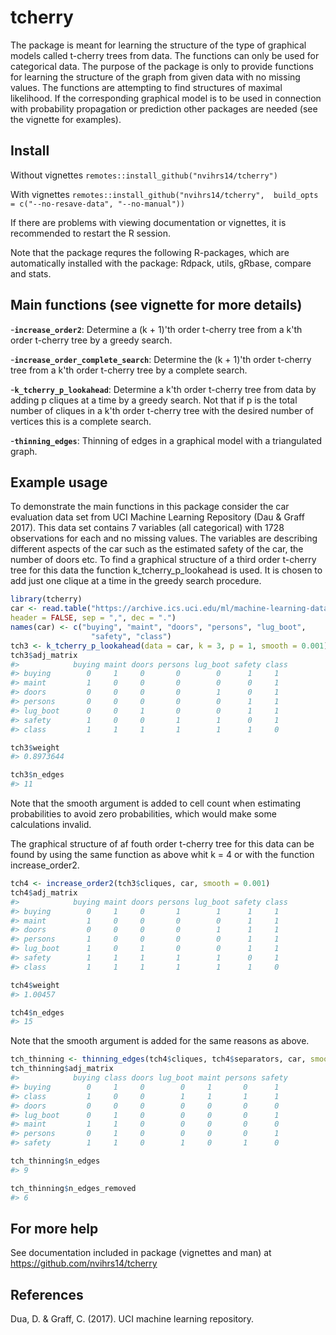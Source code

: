 # tcherry

The package is meant for learning the structure of the type of graphical models called t-cherry trees from data. The functions can only be used for categorical data. The purpose of the package is only to provide functions for learning the structure of the graph from given data with no missing values. The functions are attempting to find structures of maximal likelihood. If the corresponding graphical model is to be used in connection with probability propagation or prediction other packages are needed (see the vignette for examples).

## Install
Without vignettes
`remotes::install_github("nvihrs14/tcherry")`

With vignettes
`remotes::install_github("nvihrs14/tcherry",  build_opts = c("--no-resave-data", "--no-manual"))`

If there are problems with viewing documentation or vignettes, it is recommended to restart the R session.

Note that the package requres the following R-packages, which are automatically installed with the package:
    Rdpack, utils, gRbase, compare and stats.

## Main functions (see vignette for more details)
-__`increase_order2`__: Determine a (k + 1)'th order t-cherry tree from a k'th order t-cherry tree by a greedy search.

-__`increase_order_complete_search`__: Determine the (k + 1)'th order t-cherry tree from a k'th order t-cherry tree by a complete search.

-__`k_tcherry_p_lookahead`__: Determine a k'th order t-cherry tree from data by adding p cliques at a time by a greedy search. Not that if p is the total number of cliques in a k'th order t-cherry tree with the desired number of vertices this is a complete search.

-__`thinning_edges`__: Thinning of edges in a graphical model with a triangulated graph.

## Example usage
To demonstrate the main functions in this package consider the car evaluation data set from UCI Machine Learning Repository (Dau & Graff 2017). This data set contains 7 variables (all categorical) with 1728 observations for each and no missing values. The variables are describing different aspects of the car such as the estimated safety of the car, the number of doors etc. To find a graphical structure of a third order t-cherry tree for this data the function k_tcherry_p_lookahead is used. It is chosen to add just one clique at a time in the greedy search procedure.

``` r
library(tcherry)
car <- read.table("https://archive.ics.uci.edu/ml/machine-learning-databases/car/car.data",
header = FALSE, sep = ",", dec = ".")
names(car) <- c("buying", "maint", "doors", "persons", "lug_boot",
                  "safety", "class")
tch3 <- k_tcherry_p_lookahead(data = car, k = 3, p = 1, smooth = 0.001)
tch3$adj_matrix
#>            buying maint doors persons lug_boot safety class
#> buying        0     1     0       0        0      1     1
#> maint         1     0     0       0        0      0     1
#> doors         0     0     0       0        1      0     1
#> persons       0     0     0       0        0      1     1
#> lug_boot      0     0     1       0        0      1     1
#> safety        1     0     0       1        1      0     1
#> class         1     1     1       1        1      1     0

tch3$weight
#> 0.8973644

tch3$n_edges
#> 11

```

Note that the smooth argument is added to cell count when estimating probabilities to avoid zero probabilities, which would make some calculations invalid.

The graphical structure of af fouth order t-cherry tree for this data can be found by using the same function as above whit k = 4 or with the function increase_order2.

``` r
tch4 <- increase_order2(tch3$cliques, car, smooth = 0.001)
tch4$adj_matrix
#>            buying maint doors persons lug_boot safety class
#> buying        0     1     0       1        1      1     1
#> maint         1     0     0       0        0      1     1
#> doors         0     0     0       0        1      1     1
#> persons       1     0     0       0        0      1     1
#> lug_boot      1     0     1       0        0      1     1
#> safety        1     1     1       1        1      0     1
#> class         1     1     1       1        1      1     0

tch4$weight
#> 1.00457

tch4$n_edges
#> 15

```

Note that the smooth argument is added for the same reasons as above.



``` r
tch_thinning <- thinning_edges(tch4$cliques, tch4$separators, car, smooth = 0.001)
tch_thinning$adj_matrix
#>            buying class doors lug_boot maint persons safety
#> buying        0     1     0        0     1       0      1
#> class         1     0     0        1     1       1      1
#> doors         0     0     0        0     0       0      0
#> lug_boot      0     1     0        0     0       0      1
#> maint         1     1     0        0     0       0      0
#> persons       0     1     0        0     0       0      1
#> safety        1     1     0        1     0       1      0

tch_thinning$n_edges
#> 9

tch_thinning$n_edges_removed
#> 6

```

## For more help

See documentation included in package (vignettes and man) at <https://github.com/nvihrs14/tcherry>

## References
Dua, D. & Graff, C. (2017). UCI machine learning repository.
